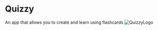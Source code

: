 # Quizzy
An app that allows you to create and learn using flashcards
![QuizzyLogo](https://github.com/user-attachments/assets/838f702a-5952-4448-9035-ebe521fedd3f)
